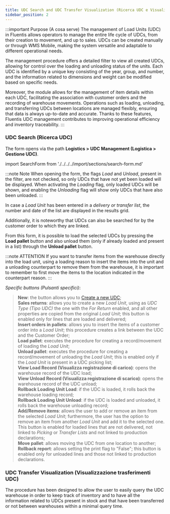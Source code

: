 ```yaml
---
title: UDC Search and UDC Transfer Visualization (Ricerca UDC e Visualizzazione trasferimenti UDC)
sidebar_position: 2
---
```


:::important Purpose (A cosa serve)
The management of Load Units (UDC) in Fluentis allows operators to manage the entire life cycle of UDCs, from their creation to movement, and up to sales. UDCs can be created manually or through WMS Mobile, making the system versatile and adaptable to different operational needs.

The management procedure offers a detailed filter to view all created UDCs, allowing for control over the loading and unloading status of the units. Each UDC is identified by a unique key consisting of the year, group, and number, and the information related to dimensions and weight can be modified based on specific needs.

Moreover, the module allows for the management of item details within each UDC, facilitating the association with customer orders and the recording of warehouse movements. Operations such as loading, unloading, and transferring UDCs between locations are managed flexibly, ensuring that data is always up-to-date and accurate. Thanks to these features, Fluentis UDC management contributes to improving operational efficiency and inventory traceability.
:::

### UDC Search (Ricerca UDC)

The form opens via the path **Logistics > UDC Management (Logistica > Gestione UDC)**.

import SearchForm from './../../../import/sections/search-form.md'

<SearchForm />

:::note Note
When opening the form, the flags *Load* and *Unload*, present in the filter, are not checked, so only UDCs that have not yet been loaded will be displayed.
When activating the *Loading* flag, only loaded UDCs will be shown, and enabling the *Unloading* flag will show only UDCs that have also been unloaded.
:::

In case a *Load Unit* has been entered in a *delivery or transfer list*, the number and date of the list are displayed in the results grid.

Additionally, it is noteworthy that UDCs can also be searched for by the customer order to which they are linked.

From this form, it is possible to load the selected UDCs by pressing the **Load pallet** button and also unload them (only if already loaded and present in a list) through the **Unload pallet** button.

:::note ATTENTION
If you want to transfer items from the warehouse directly into the load unit, using a loading reason to insert the items into the unit and a unloading counterpart to remove them from the warehouse, it is important to remember to first move the items to the location indicated in the counterpart reason.
:::

*Specific buttons (Pulsanti specifici)*:

> **New**: the button allows you to [Create a new UDC](/docs/logistics/udc/loading-unit-management/insert-new-pallet);  
> **Sales returns**: allows you to create a new *Load Unit*, using as *UDC Type (Tipo UDC)* the one with the *For Return* enabled, and all other properties are copied from the original *Load Unit*; this button is enabled only for lines that are loaded and delivered;  
> **Insert orders in pallets**: allows you to insert the items of a customer order into a *Load Unit*; this procedure creates a link between the UDC and the Customer Order;  
> **Load pallet**: executes the procedure for creating a record/movement of loading the *Load Unit*;          
> **Unload pallet**: executes the procedure for creating a record/movement of unloading the *Load Unit*; this is enabled only if the *Load Unit* is present in a UDC picking list;            
> **View Load Record (Visualizza registrazione di carico)**: opens the warehouse record of the UDC load;  
> **View Unload Record (Visualizza registrazione di scarico)**: opens the warehouse record of the UDC unload;  
> **Rollback Loading Unit Load**: if the UDC is loaded, it rolls back the warehouse loading record;  
> **Rollback  Loading Unit Unload**: if the UDC is loaded and unloaded, it rolls back the warehouse unloading record;  
> **Add/Remove items**: allows the user to add or remove an item from the selected *Load Unit*; furthermore, the user has the option to remove an item from another *Load Unit* and add it to the selected one. This button is enabled for loaded lines that are not delivered, not linked to *Picking* or *Transfer Lists* and not linked to production declarations;    
> **Move pallet**: allows moving the UDC from one location to another;  
> **Rollback report**: allows setting the print flag to "False"; this button is enabled only for unloaded lines and those not linked to production declarations.      

### UDC Transfer Visualization (Visualizzazione trasferimenti UDC)

The procedure has been designed to allow the user to easily query the UDC warehouse in order to keep track of inventory and to have all the information related to UDCs present in stock and that have been transferred or not between warehouses within a minimal query time.